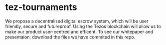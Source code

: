 # tez-tournaments
We propose a decentralised digital escrow system, which will be user friendly, secure and futureproof. 
Using the Tezos blockchain will allow us to make our product user-centred and efficent.
To see our whitepaper and presentaion, download the files we have commited in this repo.
